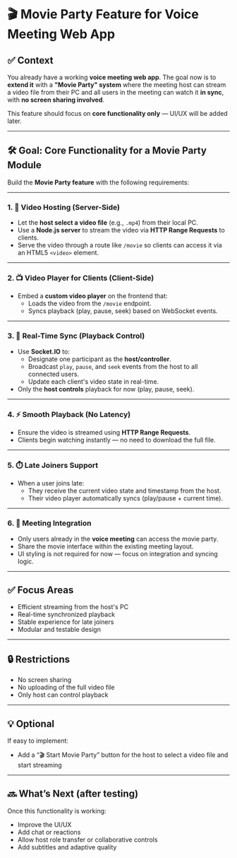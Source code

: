 # 🎬 Movie Party Feature for Voice Meeting Web App

## ✅ Context
You already have a working **voice meeting web app**. The goal now is to **extend it** with a **"Movie Party" system** where the meeting host can stream a video file from their PC and all users in the meeting can watch it **in sync**, with **no screen sharing involved**.

This feature should focus on **core functionality only** — UI/UX will be added later.

---

## 🛠️ Goal: Core Functionality for a Movie Party Module

Build the **Movie Party feature** with the following requirements:

---

### 1. 🎥 Video Hosting (Server-Side)
- Let the **host select a video file** (e.g., `.mp4`) from their local PC.
- Use a **Node.js server** to stream the video via **HTTP Range Requests** to clients.
- Serve the video through a route like `/movie` so clients can access it via an HTML5 `<video>` element.

---

### 2. 📺 Video Player for Clients (Client-Side)
- Embed a **custom video player** on the frontend that:
  - Loads the video from the `/movie` endpoint.
  - Syncs playback (play, pause, seek) based on WebSocket events.

---

### 3. 🔄 Real-Time Sync (Playback Control)
- Use **Socket.IO** to:
  - Designate one participant as the **host/controller**.
  - Broadcast `play`, `pause`, and `seek` events from the host to all connected users.
  - Update each client's video state in real-time.
- Only the **host controls** playback for now (play, pause, seek).

---

### 4. ⚡ Smooth Playback (No Latency)
- Ensure the video is streamed using **HTTP Range Requests**.
- Clients begin watching instantly — no need to download the full file.

---

### 5. ⏱️ Late Joiners Support
- When a user joins late:
  - They receive the current video state and timestamp from the host.
  - Their video player automatically syncs (play/pause + current time).

---

### 6. 🤝 Meeting Integration
- Only users already in the **voice meeting** can access the movie party.
- Share the movie interface within the existing meeting layout.
- UI styling is not required for now — focus on integration and syncing logic.

---

## ✅ Focus Areas
- Efficient streaming from the host's PC
- Real-time synchronized playback
- Stable experience for late joiners
- Modular and testable design

---

## 🔒 Restrictions
- No screen sharing
- No uploading of the full video file
- Only host can control playback

---

## 💡 Optional
If easy to implement:
- Add a “🎬 Start Movie Party” button for the host to select a video file and start streaming

---

## 🔜 What’s Next (after testing)
Once this functionality is working:
- Improve the UI/UX
- Add chat or reactions
- Allow host role transfer or collaborative controls
- Add subtitles and adaptive quality

